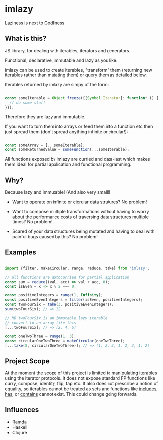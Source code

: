 # imlazy

Laziness is next to Godliness

## What is this?

JS library, for dealing with iterables, iterators and generators.

Functional, declarative, immutable and lazy as you like.

imlazy can be used to create iterables, "transform" them (returning new iterables rather than mutating them) or query them as detailed below.

Iterables returned by imlazy are simpy of the form:

```javascript

const someIterable = Object.freeze({[Symbol.Iterator]: function* () {
  // do some stuff
}});

```

Therefore they are lazy and immutable.

If you want to turn them into arrays or feed them into a function etc then just spread them (don't spread anything infinite or circular!):

```javascript

const someArray = [...someIterable];
const someReturnedValue = someFunction(...someIterable);

```

All functions exposed by imlazy are curried and data-last which makes them ideal for partial application and functional programming.

## Why?

Because lazy and immutable! (And also very small!)

- Want to operate on infinite or cicrular data strutures? No problem!

- Want to compose multiple transformations without having to worry about the performance costs of traversing data structures multiple times? No problem!

- Scared of your data structures being mutated and having to deal with painful bugs caused by this? No problem!

## Examples

```javascript

import {filter, makeCircular, range, reduce, take} from 'imlazy';

// all functions are autocurried for partial application
const sum = reduce((val, acc) => val + acc, 0);
const isEven = x => x % 2 === 0;

const positiveIntegers = range(1, Infinity);
const positiveEvenIntegers = filter(isEven, positiveIntegers);
const twoFourSix = take(3, positiveEvenIntegers);
sum(twoFourSix); // => 12

// NB twoFourSix is an immutable lazy iterable
// convert to an array like this
[...twoFourSix]; // => [2, 4, 6]

const oneTwoThree = range(1, 3);
const circularOneTwoThree = makeCircular(oneTwoThree);
[...take(8, circularOneTwoThree)]; // => [1, 2, 3, 1, 2, 3, 1, 2]

```

## Project Scope

At the moment the scope of this project is limited to manipulating iterables using the iterator protocols. It does not expose standard FP functions like curry, compose, identity, flip, tap etc. It also does not prescribe a notion of equality, so iterables cannot be treated as sets and functions like [includes](https://tc39.github.io/Array.prototype.includes/), [has](https://developer.mozilla.org/en-US/docs/Web/JavaScript/Reference/Global_Objects/Set/has), or [contains](http://ramdajs.com/docs/#contains) cannot exist. This could change going forwards.

## Influences

- [Ramda](https://github.com/ramda/ramda)
- Haskell
- Clojure
